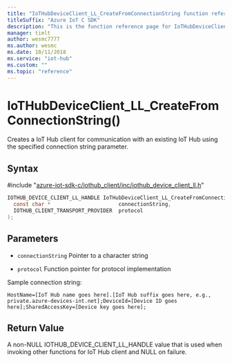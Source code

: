 ```yaml
---                             
title: "IoTHubDeviceClient_LL_CreateFromConnectionString function reference | Microsoft Docs" 
titleSuffix: "Azure IoT C SDK"            
description: "This is the function reference page for IoTHubDeviceClient_LL_CreateFromConnectionString() in the Azure IoT C SDK. This SDK is used with Azure IoT Hub and Azure IoT Hub Device Provisioning Service"            
manager: timlt                 
author: wesmc7777              
ms.author: wesmc               
ms.date: 10/11/2018                    
ms.service: "iot-hub"             
ms.custom: ""                
ms.topic: "reference"        
---                            
```


# IoTHubDeviceClient_LL_CreateFromConnectionString()

Creates a IoT Hub client for communication with an existing IoT Hub using the specified connection string parameter.

## Syntax

\#include "[azure-iot-sdk-c/iothub_client/inc/iothub_device_client_ll.h](../iothub-device-client-ll-h.md)"  
```C
IOTHUB_DEVICE_CLIENT_LL_HANDLE IoTHubDeviceClient_LL_CreateFromConnectionString(
  const char *                      connectionString,
  IOTHUB_CLIENT_TRANSPORT_PROVIDER  protocol
);
```

## Parameters
* `connectionString` Pointer to a character string 

* `protocol` Function pointer for protocol implementation

Sample connection string: 
```
HostName=[IoT Hub name goes here].[IoT Hub suffix goes here, e.g., private.azure-devices-int.net];DeviceId=[Device ID goes here];SharedAccessKey=[Device key goes here];
```

## Return Value
A non-NULL IOTHUB_DEVICE_CLIENT_LL_HANDLE value that is used when invoking other functions for IoT Hub client and NULL on failure.

